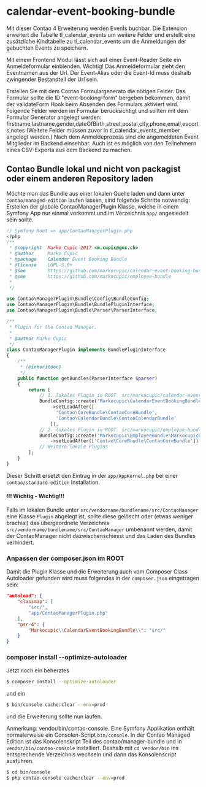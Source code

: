 # calendar-event-booking-bundle
Mit dieser Contao 4 Erweiterung werden Events buchbar. Die Extension erweitert die Tabelle tl_calendar_events um weitere Felder und erstellt eine zusätzliche Kindtabelle zu tl_calendar_events um die Anmeldungen der gebuchten Events zu speichern.

Mit einem Frontend Modul lässt sich auf einer Event-Reader Seite ein Anmeldeformular einblenden.
Wichtig! Das Anmeldeformular zieht den Eventnamen aus der Url. Der Event-Alias oder die Event-Id muss deshalb zwingender Bestandteil der Url sein.

Erstellen Sie mit dem Contao Formulargenerato die nötigen Felder. Das Formular sollte die ID "event-booking-form" bergeben bekommen, damit der validateForm Hook beim Absenden des Formulars aktiviert wird. Folgende Felder werden im Formular berücksichtigt und sollten mit dem Formular Generator angelegt werden:
firstname,lastname,gender,dateOfBirth,street,postal,city,phone,email,escorts,notes
(Weitere Felder müssen zuvor in tl_calendar_events_member angelegt werden.)
Nach dem Anmeldeprozess sind die angemeldeten Event Mitglieder im Backend einsehbar. Auch ist es möglich von den Teilnehmern eines CSV-Exporta aus dem Backend zu machen.


## Contao Bundle lokal und nicht von packagist oder einem anderen Repository laden
Möchte man das Bundle aus einer lokalen Quelle laden und dann unter `contao/managed-edition` laufen lassen, sind folgende Schritte notwendig:
Erstellen der globale ContaoManagerPlugin Klasse, welche in einem Symfony App nur einmal vorkommt und im Verzeichnis `app/` angesiedelt sein sollte.

```php
// Symfony Root => app/ContaoManagerPlugin.php
<?php
/**
 * @copyright  Marko Cupic 2017 <m.cupic@gmx.ch>
 * @author     Marko Cupic
 * @package    Calendar Event Booking Bundle
 * @license    LGPL-3.0+
 * @see        https://github.com/markocupic/calendar-event-booking-bundle
 * @see        https://github.com/markocupic/employee-bundle
 *
 */

use Contao\ManagerPlugin\Bundle\Config\BundleConfig;
use Contao\ManagerPlugin\Bundle\BundlePluginInterface;
use Contao\ManagerPlugin\Bundle\Parser\ParserInterface;

/**
 * Plugin for the Contao Manager.
 *
 * @author Marko Cupic
 */
class ContaoManagerPlugin implements BundlePluginInterface
{
    /**
     * {@inheritdoc}
     */
    public function getBundles(ParserInterface $parser)
    {
        return [
            // 1. lokales Plugin in ROOT  src/markocupic/calendar-event-booking-bundle
            BundleConfig::create('Markocupic\CalendarEventBookingBundle\MarkocupicCalendarEventBookingBundle')
                ->setLoadAfter([
                  'Contao\CoreBundle\ContaoCoreBundle',
                  'Contao\CalendarBundle\ContaoCalendarBundle'
                ]),
            // 2. lokales Plugin in ROOT  src/markocupic/employee-bundle
            BundleConfig::create('Markocupic\EmployeeBundle\MarkocupicEmployeeBundle')
                ->setLoadAfter(['Contao\CoreBundle\ContaoCoreBundle'])
            // Weitere lokale Plugins
        ];
    }
}
```
Dieser Schritt ersetzt den Eintrag in der `app/AppKernel.php` bei einer `contao/standard-edition` Installation.

#### !!! Wichtig - Wichtig!!!
Falls im lokalen Bundle unter ```src/vendorname/bundlename/src/ContaoManager``` eine Klasse  ```Plugin``` abgelegt ist, sollte diese gelöscht oder (etwas weniger brachial) das übergeordnete Verzeichnis ```src/vendorname/bundlename/src/ContaoManager``` umbenannt werden, damit der ContaoManager nicht dazwischenschiesst und das Laden des Bundles verhindert.

### Anpassen der composer.json im ROOT

Damit die Plugin Klasse und die Erweiterung auch vom Composer Class Autoloader gefunden wird muss folgendes in der `composer.json` eingetragen sein:
```json
"autoload": {
    "classmap": [
        "src/",
        "app/ContaoManagerPlugin.php"
    ],
    "psr-4": {
        "Markocupic\\CalendarEventBookingBundle\\": "src/"
    }
}
```

### composer install --optimize-autoloader
Jetzt noch ein beherztes

```sh
$ composer install --optimize-autoloader
```
und ein
```sh
$ bin/console cache:clear --env=prod
```
und die Erweiterung sollte nun laufen.

Anmerkung: vendor/bin/contao-console.
Eine Symfony Applikation enthält normalerweise ein Consolen-Script `bin/console`. In der Contao Managed Edition ist das Konsolenskript Teil des contao/manager-bundle und in `vendor/bin/contao-console` installiert. Deshalb mit `cd vendor/bin` ins entsprechende Verzeichnis wechseln und dann das Konsolenscript ausführen.

```sh
$ cd bin/console
$ php contao-console cache:clear --env=prod
```
